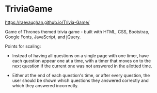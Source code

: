 # TriviaGame

https://raevaughan.github.io/Trivia-Game/

Game of Thrones themed trivia game - built with HTML, CSS, Bootstrap, Google Fonts, JavaScript, and jQuery.


Points for scaling:

* Instead of having all questions on a single page with one timer, have each question appear one at a time, with a timer that moves on to the next question if the current one was not answered in the allotted time.

* Either at the end of each question's time, or after every question, the user should be shown which questions they answered correctly and which they answered incorrectly.